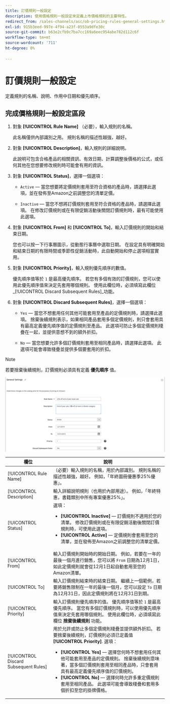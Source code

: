 ```yaml
---
title: 訂價規則一般設定
description: 使用價格規則一般設定來定義上市價格規則的主要特性。
redirect_from: /sales-channels/asc/ob-pricing-rules-general-settings.html
exl-id: 915b3eed-997e-4f94-a23f-0553a9dfe30c
source-git-commit: b63e2cfb9c7ba7cc169a6eec954abe782d112c6f
workflow-type: tm+mt
source-wordcount: '711'
ht-degree: 0%

---
```


# 訂價規則一般設定

定義規則的名稱、說明、作用中日期和優先順序。

## 完成價格規則一般設定區段

1. 對象 **[!UICONTROL Rule Name]** （必要），輸入規則的名稱。

   此名稱僅供內部識別之用。 規則名稱的描述性越強，越好。

1. 對象 **[!UICONTROL Description]**，輸入規則的詳細說明。

   此說明可包含合格產品的相關資訊、有效日期、計算調整後價格的公式，或任何其他在您想要修改規則時可能會有用的資訊。

1. 對象 **[!UICONTROL Status]**，選擇一個選項：

   - `Active`  — 當您想要將定價規則套用至符合資格的產品時，請選擇此選項，並在發佈至Amazon之前調整您的清單定價。

   - `Inactive`  — 當您不想將訂價規則套用至符合資格的產品時，請選擇此選項。 在修改訂價規則或在有限促銷活動後關閉訂價規則時，最有可能使用此選項。

1. 對象 **[!UICONTROL From]** 和 **[!UICONTROL To]**，輸入訂價規則的開始和結束日期。

   您也可以按一下行事曆圖示，從動態行事曆中選取日期。 在設定具有明確開始和結束日期的有限時間或季節性促銷活動時，此自動開始和停止選項相當實用。

1. 對象 **[!UICONTROL Priority]**，輸入規則優先順序的數值。

   優先順序值等於 `1` 是最高優先順序。 若您有多個有效的訂價規則，您可以使用此優先順序值來決定先套用哪個規則。 使用此欄位時，必須填寫此欄位 _[!UICONTROL Discard Subsequent Rules]_功能。

1. 對象 **[!UICONTROL Discard Subsequent Rules]**，選擇一個選項：

   - `Yes`  — 當您不想套用任何其他可能套用至產品的定價規則時，請選擇此選項。 捨棄後續規則表示，如果相同產品套用多個定價規則，則只會套用具有最高定義優先順序值的定價規則至產品。 此選項可防止多個定價規則棧疊在一起，並提供意想不到的額外折扣。

   - `No`  — 當您想要允許多個訂價規則套用至相同產品時，請選擇此選項。 此選項可能會導致棧疊並提供多個要套用的折扣。

>[!NOTE]
>
>若要捨棄後續規則，訂價規則必須具有定義 **優先順序** 值。

![定價規則一般設定](assets/amazon-pricing-rule-general.png)

| 欄位 | 說明 |
|---|---|
| [!UICONTROL Rule Name] | （必要）輸入規則的名稱，用於內部識別。 規則名稱的描述性越強，越好。 例如，「年終圖冊優惠季25%優惠」。 |
| [!UICONTROL Description] | 輸入詳細說明規則（也用於內部用途）。 例如，「年終特惠，書籍類別中所有專案優惠25%」。 |
| [!UICONTROL Status] | 選項：<ul><li>**[!UICONTROL Inactive]**  — 訂價規則不適用於您的清單。 修改訂價規則或在有限促銷活動後關閉訂價規則時，可使用此選項。</li><li>**[!UICONTROL Active]**  — 定價規則會套用至您的清單，並在發佈至Amazon之前調整您的清單定價。</li></ul> |
| [!UICONTROL From] | 輸入訂價規則開始時的開始日期。 例如，若要在一年的最後一個月進行銷售，您可以將 `From` 日期為12月1日，如此定價規則就會從12月1日起自動套用至您的Amazon清單。 |
| [!UICONTROL To] | 輸入訂價規則結束時的結束日期。 繼續上一個範例，若要將銷售限制在一年的最後一個月，您可以設定 `To` 日期為12月31日，因此定價規則將在12月31日到期。 |
| [!UICONTROL Priority] | 輸入訂價規則優先順序的值。 優先順序值等於 `1` 是最高優先順序。 當您有多個訂價規則時，可以使用優先順序值來決定先套用哪個規則。 使用此欄位時，必須填寫此欄位 **捨棄後續規則** 功能。 |
| [!UICONTROL Discard Subsequent Rules] | 用於允許或防止多個定價規則棧疊並提供額外折扣。 若要捨棄後續規則，訂價規則必須已定義值 **[!UICONTROL Priority]**. 選項：<ul><li>**[!UICONTROL Yes]**  — 選擇您何時不想套用任何其他可能套用至產品的定價規則。 捨棄後續規則意味著，當多個訂價規則套用至相同產品時，只會套用具有最高定義優先順序值的訂價規則。</li><li>**[!UICONTROL No]**  — 選擇何時允許多重定價規則套用至相同產品。 此選項可能會導致棧疊和套用多個折扣至您的掛牌價格。</li></ul> |
